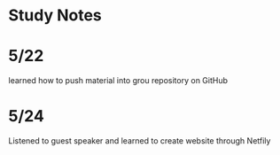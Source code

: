# Study Notes
# 5/22
learned how to push material into grou repository on GitHub
# 5/24
Listened to guest speaker and learned to create website through Netfily